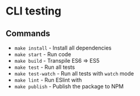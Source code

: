 CLI testing
=========

## Commands
- `make install` - Install all dependencies
- `make start` - Run code
- `make build` - Transpile ES6 => ES5
- `make test` - Run all tests
- `make test-watch` - Run all tests with `watch` mode
- `make lint` - Run ESlint with
- `make publish` - Publish the package to NPM

